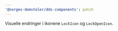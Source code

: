 ```yaml
---
'@norges-domstoler/dds-components': patch
---
```


Visuelle endringer i ikonene `LockIcon` og `LockOpenIcon`.
